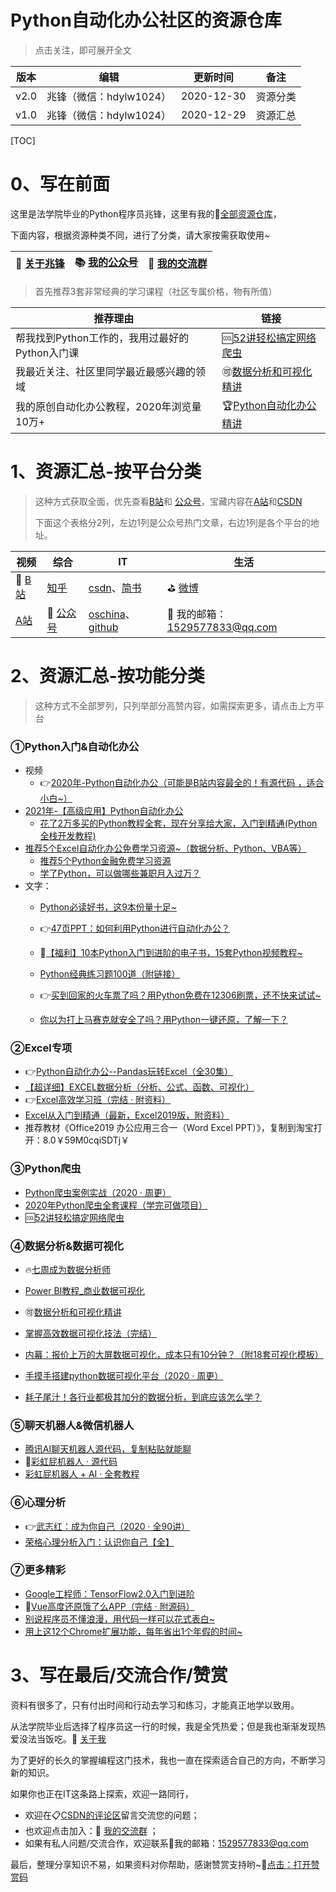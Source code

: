 # Python自动化办公社区的资源仓库

> 点击关注，即可展开全文

| 版本 | 编辑                    | 更新时间   | 备注     |
| ---- | ----------------------- | ---------- | -------- |
| v2.0 | 兆锋（微信：hdylw1024） | 2020-12-30 | 资源分类 |
| v1.0 | 兆锋（微信：hdylw1024） | 2020-12-29 | 资源汇总 |



[TOC]

# 0、写在前面

这里是法学院毕业的Python程序员兆锋，这里有我的🚀[全部资源仓库](https://gitee.com/zhaofeng092/python_auto_office)，

下面内容，根据资源种类不同，进行了分类，请大家按需获取使用~

| 🎯  [关于兆锋](https://mp.weixin.qq.com/s/UrJ5PkRWYydaajGetUqFYQ)   |  📚 [我的公众号](http://t.cn/A6Gkrbzw)   |  🚸 [我的交流群](https://mp.weixin.qq.com/s/6cR5fMSCtdI5sJdWiDwhOA)   |
| ---- | ---- | ---- |

> 首先推荐3套非常经典的学习课程（社区专属价格，物有所值）

| 推荐理由                                       | 链接                                                         |
| ---------------------------------------------- | ------------------------------------------------------------ |
| 帮我找到Python工作的，我用过最好的Python入门课 | 🆒[52讲轻松搞定网络爬虫](https://mp.weixin.qq.com/s/dUpSxPgTRMGTb5T7-Ya9Ow) |
| 我最近关注、社区里同学最近最感兴趣的领域       | 🉑[数据分析和可视化精讲](http://t.cn/A6qlcSCV)                |
| 我的原创自动化办公教程，2020年浏览量10万+      | 🏆[Python自动化办公精讲](https://www.bilibili.com/video/BV12K411N7nx) |



# 1、资源汇总-按平台分类



> 这种方式获取全面，优先查看[B站](https://space.bilibili.com/259649365)和 [公众号](http://t.cn/A6Gkrbzw)，宝藏内容在[A站](https://www.acfun.cn/u/35901274)和[CSDN](https://blog.csdn.net/weixin_42321517)
>
> 下面这个表格分2列，左边1列是公众号热门文章，右边1列是各个平台的地址。

| 视频                                          | 综合                                            | IT                                                           | 生活                                     |
| --------------------------------------------- | ----------------------------------------------- | ------------------------------------------------------------ | ---------------------------------------- |
| 🚗 [B站](https://space.bilibili.com/259649365) | [知乎](https://www.zhihu.com/people/a-fei-2020) | [csdn](https://blog.csdn.net/weixin_42321517)、[简书](https://www.jianshu.com/u/b84b890b3431) | ⛳ [微博](https://weibo.com/u/7411061007) |
| [A站](https://www.acfun.cn/u/35901274)        | 🚀 [公众号](http://t.cn/A6Gkrbzw)                | [oschina](https://my.oschina.net/u/3888978)、[github](https://github.com/zhaofeng092/python_auto_office) | 📲 我的邮箱：1529577833@qq.com            |



# 2、资源汇总-按功能分类

> 这种方式不全部罗列，只列举部分高赞内容，如需探索更多，请点击上方平台
>

### ①Python入门&自动化办公
- 视频
    - 👉[2020年-Python自动化办公（可能是B站内容最全的！有源代码 ，适合小白~）](https://www.bilibili.com/video/BV12K411N7nx)
- [2021年-【高级应用】Python自动化办公](https://www.bilibili.com/video/BV1Ty4y1D7wZ)
    - [花了2万多买的Python教程全套，现在分享给大家，入门到精通(Python全栈开发教程)](https://www.acfun.cn/v/ac20463077)
- [推荐5个Excel自动化办公免费学习资源~（数据分析、Python、VBA等）](http://mp.weixin.qq.com/s?__biz=MzI2Nzg5MjgyNg==&mid=2247486060&idx=1&sn=d659e07f6f720130e5e58ba43be4cb4d&chksm=eaf6ab59dd81224f148f798639c5995a8ab24620a00869231598ee31249e7f827d3b1055f5e3#rd)
    - [推荐5个Python金融免费学习资源](https://mp.weixin.qq.com/s/x-OgceFo2TuILQMUduCmZw)
    - [学了Python，可以做哪些兼职月入过万？](http://mp.weixin.qq.com/s?__biz=MzI2Nzg5MjgyNg==&mid=2247486237&idx=1&sn=27659d6e6703d3a7a2c229dccba75e0a&chksm=eaf6aa28dd81233ea76c79537912fd334ea21d75dced913b243165eb5e3772b2b04661e91e6f#rd)
- 文字：
    - [Python必读好书，这9本份量十足~](http://mp.weixin.qq.com/s?__biz=MzI2Nzg5MjgyNg==&mid=2247486593&idx=1&sn=b4d9226cb02272ae014561692ff9fd0b&chksm=eaf6adb4dd8124a2af3525fb73e6dc6f7cc85b9c5bd5efce220c5a8f293d1b88352706828b05#rd)

    - 👉[47页PPT：如何利用Python进行自动化办公？](https://mp.weixin.qq.com/s/k4opXSWsgjBGpu8aUVetSw)

    - 🍓[【福利】10本Python入门到进阶的电子书，15套Python视频教程~](https://mp.weixin.qq.com/s/J4zNQ1heLmZyQBGremqbPQ)

    - [Python经典练习题100道（附链接）](https://mp.weixin.qq.com/s/2xJ_OjGNCN15B1WlN6O_GQ)

    - 👉[买到回家的火车票了吗？用Python免费在12306刷票，还不快来试试~](http://mp.weixin.qq.com/s?__biz=MzI2Nzg5MjgyNg==&mid=2247488665&idx=1&sn=e227f4a916cb7149b8a7bad8ff952bb1&chksm=eaf6b5acdd813cbae215fbc5d0c5ad92db762be876c8453667e6f6e224985b35058fff99f79f#rd)

    - [你以为打上马赛克就安全了吗？用Python一键还原，了解一下？](http://mp.weixin.qq.com/s?__biz=MzI2Nzg5MjgyNg==&mid=2247487609&idx=1&sn=3b6adaf948b4480dc0cd76afcd044248&chksm=eaf6b14cdd81385a91d0db36243aae7df096816a376acc9632e1e6483e197ed2b555ca748bde#rd)

  

### ②Excel专项

- 👉[Python自动化办公--Pandas玩转Excel（全30集）](https://www.bilibili.com/video/BV1hk4y1C73S)
- [【超详细】EXCEL数据分析（分析、公式、函数、可视化）](https://www.bilibili.com/video/BV195411t7vN)
- 👉[Excel高效学习班（完结 · 附资料）](https://www.acfun.cn/v/ac21081575)
- [Excel从入门到精通（最新，Excel2019版，附资料）](https://mp.weixin.qq.com/s/a7sV6d-UfIqSYxxgyTr_8A)
- 推荐教材《Office2019 办公应用三合一（Word Excel PPT）》，复制到淘宝打开：8.0￥59M0cqiSDTj￥



### ③Python爬虫

- [Python爬虫案例实战（2020 · 周更）](https://www.bilibili.com/video/BV15E411P7ey?p=1)
- [2020年Python爬虫全套课程（学完可做项目）](https://www.acfun.cn/v/ac20437401)
- 🆒[52讲轻松搞定网络爬虫](https://mp.weixin.qq.com/s/dUpSxPgTRMGTb5T7-Ya9Ow)



### ④数据分析&数据可视化

- 🔥[七周成为数据分析师](https://www.acfun.cn/v/ac19843284)

- [Power BI教程_商业数据可视化](https://www.acfun.cn/v/ac19838235)

- 🉑[数据分析和可视化精讲](http://t.cn/A6qlcSCV)

- [掌握高效数据可视化技法（完结）](https://www.acfun.cn/v/ac20848856)

- [内幕：报价上万的大屏数据可视化，成本只有10分钟？（附18套可视化模板）](https://www.bilibili.com/video/BV1Kz4y1r76w)

- [手摸手搭建python数据可视化平台（2020 · 周更）](https://www.bilibili.com/video/BV1zi4y1t7YU)

- [耗子尾汁！各行业都极其加分的数据分析，到底应该怎么学？](http://mp.weixin.qq.com/s?__biz=MzI2Nzg5MjgyNg==&mid=2247486878&idx=1&sn=3515dcfefce834965458906dc9ce2880&chksm=eaf6acabdd8125bdefd77bf34c50b9afa916df9aec0652fe9d87ed78e1230f7d99da4edbddbc#rd)

  



### ⑤聊天机器人&微信机器人

- [腾讯AI聊天机器人源代码，复制粘贴就能聊](https://mp.weixin.qq.com/s/8ZdQtc2zlkUVG_g8__RlJA)
- 💖[彩虹屁机器人 · 源代码](https://mp.weixin.qq.com/s/KarWOWBxpx2x6V02K2sPHQ)
- [彩虹屁机器人 + AI · 全套教程](http://t.cn/A6qaFUZw)



### ⑥心理分析

- 👉[武志红：成为你自己（2020 · 全90讲）](https://www.bilibili.com/video/BV1mi4y1j7DF)
- [荣格心理分析入门：认识你自己【全】](https://www.acfun.cn/v/ac20499334)



### ⑦更多精彩

- [Google工程师：TensorFlow2.0入门到进阶](https://www.acfun.cn/v/ac18888954)
- 🔨[Vue高度还原饿了么APP（完结 · 附源码）](https://www.acfun.cn/v/ac21081272)
- [别说程序员不懂浪漫，用代码一样可以花式表白~](https://www.bilibili.com/video/BV1zi4y1V73n)
- [用上这12个Chrome扩展功能，每年省出1个年假的时间~](http://mp.weixin.qq.com/s?__biz=MzI2Nzg5MjgyNg==&mid=2247487179&idx=1&sn=2246bc53f52d738001538d9ffff9a14a&chksm=eaf6affedd8126e85f389c4e9fcd1ba0b6a5f07364ec786bfc7e82c1e8ef4ec003e56484e56f#rd)



# 3、写在最后/交流合作/赞赏

资料有很多了，只有付出时间和行动去学习和练习，才能真正地学以致用。

从法学院毕业后选择了程序员这一行的时候，我是全凭热爱；但是我也渐渐发现热爱没法当饭吃。🎯  [关于我](https://mp.weixin.qq.com/s/UrJ5PkRWYydaajGetUqFYQ) 

为了更好的长久的掌握编程这门技术，我也一直在探索适合自己的方向，不断学习新的知识。

如果你也正在IT这条路上探索，欢迎一路同行，

- 欢迎在📋[CSDN的评论区](http://t.cn/A6qTvrFK)留言交流您的问题；
- 也欢迎点击加入：🚸 [我的交流群](https://mp.weixin.qq.com/s/6cR5fMSCtdI5sJdWiDwhOA)  ；
- 如果有私人问题/交流合作，欢迎联系📲我的邮箱：1529577833@qq.com

最后，整理分享知识不易，如果资料对你帮助，感谢赞赏支持哟~💖[点击：打开赞赏码](https://gitee.com/zhaofeng092/python_auto_office/blob/master/%E8%B4%A6%E5%8F%B7%E5%85%B1%E7%94%A8%E8%B5%84%E6%BA%90/image/%E5%BE%AE%E4%BF%A1%E6%94%B6%E6%AC%BE%E7%A0%81.jpg)

